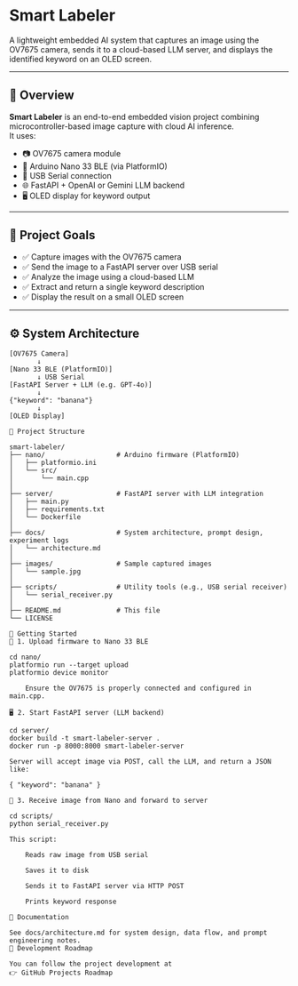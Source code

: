 # Smart Labeler

A lightweight embedded AI system that captures an image using the OV7675 camera, sends it to a cloud-based LLM server, and displays the identified keyword on an OLED screen.

---

## 🧠 Overview

**Smart Labeler** is an end-to-end embedded vision project combining microcontroller-based image capture with cloud AI inference.  
It uses:

- 📷 OV7675 camera module
- 🧠 Arduino Nano 33 BLE (via PlatformIO)
- 🔌 USB Serial connection
- 🌐 FastAPI + OpenAI or Gemini LLM backend
- 🖥 OLED display for keyword output

---

## 🎯 Project Goals

- ✅ Capture images with the OV7675 camera
- ✅ Send the image to a FastAPI server over USB serial
- ✅ Analyze the image using a cloud-based LLM
- ✅ Extract and return a single keyword description
- ✅ Display the result on a small OLED screen

---

## ⚙️ System Architecture

```plaintext
[OV7675 Camera]
       ↓
[Nano 33 BLE (PlatformIO)]
       ↓ USB Serial
[FastAPI Server + LLM (e.g. GPT-4o)]
       ↓
{"keyword": "banana"}
       ↓
[OLED Display]

🧪 Project Structure

smart-labeler/
├── nano/                  # Arduino firmware (PlatformIO)
│   ├── platformio.ini
│   └── src/
│       └── main.cpp
│
├── server/                # FastAPI server with LLM integration
│   ├── main.py
│   ├── requirements.txt
│   └── Dockerfile
│
├── docs/                  # System architecture, prompt design, experiment logs
│   └── architecture.md
│
├── images/                # Sample captured images
│   └── sample.jpg
│
├── scripts/               # Utility tools (e.g., USB serial receiver)
│   └── serial_receiver.py
│
├── README.md              # This file
└── LICENSE

🚀 Getting Started
🔧 1. Upload firmware to Nano 33 BLE

cd nano/
platformio run --target upload
platformio device monitor

    Ensure the OV7675 is properly connected and configured in main.cpp.

🖥 2. Start FastAPI server (LLM backend)

cd server/
docker build -t smart-labeler-server .
docker run -p 8000:8000 smart-labeler-server

Server will accept image via POST, call the LLM, and return a JSON like:

{ "keyword": "banana" }

🧪 3. Receive image from Nano and forward to server

cd scripts/
python serial_receiver.py

This script:

    Reads raw image from USB serial

    Saves it to disk

    Sends it to FastAPI server via HTTP POST

    Prints keyword response

📄 Documentation

See docs/architecture.md for system design, data flow, and prompt engineering notes.
📅 Development Roadmap

You can follow the project development at
👉 GitHub Projects Roadmap
